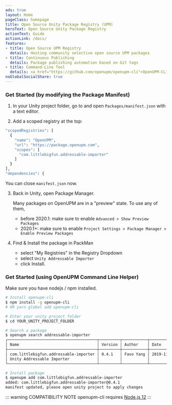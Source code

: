 ```yaml
---
ads: true
layout: Home
pageClass: homepage
title: Open Source Unity Package Registry (UPM)
heroText: Open Source Unity Package Registry
actionText: Guide
actionLink: /docs/
features:
- title: Open Source UPM Registry
  details: Hosting community selective open source UPM packages
- title: Continuous Publishing
  details: Package publishing automation based on Git tags
- title: Command-Line Tool
  details: <a href="https://github.com/openupm/openupm-cli">OpenUPM-CLI</a> for 3rd-party UPM registries
noGlobalSocialShare: true
---
```


### Get Started (by modifying the Package Manifest)

1. In your Unity project folder, go to and open `Packages/manifest.json` with a text editor.

2. Add a scoped registry at the top:
  ```sh
  "scopedRegistries": [
    {
      "name": "OpenUPM",
      "url": "https://package.openupm.com",
      "scopes": [
        "com.littlebigfun.addressable-importer"
      ]
    }
  ],
  "dependencies": {
  ```
   You can close `manifest.json` now.
  
3. Back in Unity, open Package Manager.

   Many packages on OpenUPM are in a "preview" state. To use any of them,
    - before 2020.1: make sure to enable `Advanced > Show Preview Packages`
    - 2020.1+: make sure to enable `Project Settings > Package Manager > Enable Preview Packages`
  
4. Find & Install the package in PackMan
    - select "My Registries" in the Registry Dropdown
    - select `Unity Addressable Importer`
    - click Install.

### Get Started (using OpenUPM Command Line Helper)

Make sure you have nodejs / npm installed.

```sh
# Install openupm-cli
$ npm install -g openupm-cli
# OR yarn global add openupm-cli

# Enter your unity project folder
$ cd YOUR_UNITY_PROJECT_FOLDER

# Search a package
$ openupm search addressable-importer
┌───────────────────────────────────────┬─────────┬───────────┬────────────┐
│ Name                                  │ Version │ Author    │ Date       │
├───────────────────────────────────────┼─────────┼───────────┼────────────┤
│ com.littlebigfun.addressable-importer │ 0.4.1   │ Favo Yang │ 2019-11-25 │
│ Unity Addressable Importer            │         │           │            │
└───────────────────────────────────────┴─────────┴───────────┴────────────┘

# Install package
$ openupm add com.littlebigfun.addressable-importer
added: com.littlebigfun.addressable-importer@0.4.1
manifest updated, please open unity project to apply changes
```

::: warning COMPATIBILITY NOTE
openupm-cli requires [Node.js 12](https://nodejs.org/en/)
:::

<ClientOnly><PackageRecent /></ClientOnly>

<social-share />

<style lang="stylus">
</style>
